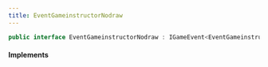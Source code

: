 ```yaml
---
title: EventGameinstructorNodraw
---
```


```csharp
public interface EventGameinstructorNodraw : IGameEvent<EventGameinstructorNodraw>
```

#### Implements


